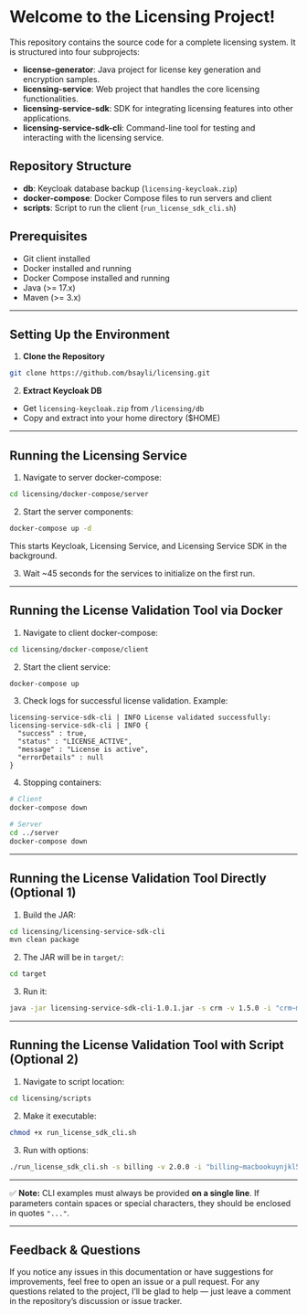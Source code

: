 # Welcome to the Licensing Project!

This repository contains the source code for a complete licensing system. It is structured into four subprojects:

* **license-generator**: Java project for license key generation and encryption samples.
* **licensing-service**: Web project that handles the core licensing functionalities.
* **licensing-service-sdk**: SDK for integrating licensing features into other applications.
* **licensing-service-sdk-cli**: Command-line tool for testing and interacting with the licensing service.

## Repository Structure

* **db**: Keycloak database backup (`licensing-keycloak.zip`)
* **docker-compose**: Docker Compose files to run servers and client
* **scripts**: Script to run the client (`run_license_sdk_cli.sh`)

## Prerequisites

* Git client installed
* Docker installed and running
* Docker Compose installed and running
* Java (>= 17.x)
* Maven (>= 3.x)

---

## Setting Up the Environment

1. **Clone the Repository**

```bash
git clone https://github.com/bsayli/licensing.git
```

2. **Extract Keycloak DB**

* Get `licensing-keycloak.zip` from `/licensing/db`
* Copy and extract into your home directory (\$HOME)

---

## Running the Licensing Service

1. Navigate to server docker-compose:

```bash
cd licensing/docker-compose/server
```

2. Start the server components:

```bash
docker-compose up -d
```

This starts Keycloak, Licensing Service, and Licensing Service SDK in the background.

3. Wait \~45 seconds for the services to initialize on the first run.

---

## Running the License Validation Tool via Docker

1. Navigate to client docker-compose:

```bash
cd licensing/docker-compose/client
```

2. Start the client service:

```bash
docker-compose up
```

3. Check logs for successful license validation. Example:

```text
licensing-service-sdk-cli | INFO License validated successfully:
licensing-service-sdk-cli | INFO {
  "success" : true,
  "status" : "LICENSE_ACTIVE",
  "message" : "License is active",
  "errorDetails" : null
}
```

4. Stopping containers:

```bash
# Client
docker-compose down

# Server
cd ../server
docker-compose down
```

---

## Running the License Validation Tool Directly (Optional 1)

1. Build the JAR:

```bash
cd licensing/licensing-service-sdk-cli
mvn clean package
```

2. The JAR will be in `target/`:

```bash
cd target
```

3. Run it:

```bash
java -jar licensing-service-sdk-cli-1.0.1.jar -s crm -v 1.5.0 -i "crm~macbookuynjkl5~00:2A:8D:BE:F1:56" -k "<LICENSE_KEY>"
```

---

## Running the License Validation Tool with Script (Optional 2)

1. Navigate to script location:

```bash
cd licensing/scripts
```

2. Make it executable:

```bash
chmod +x run_license_sdk_cli.sh
```

3. Run with options:

```bash
./run_license_sdk_cli.sh -s billing -v 2.0.0 -i "billing~macbookuynjkl5~00:2A:8D:BE:F1:56" -k "<LICENSE_KEY>"
```

---

✅ **Note:** CLI examples must always be provided **on a single line**. If parameters contain spaces or special
characters, they should be enclosed in quotes `"..."`.

---

## Feedback & Questions

If you notice any issues in this documentation or have suggestions for improvements, feel free to open an issue or a
pull request.
For any questions related to the project, I’ll be glad to help — just leave a comment in the repository’s discussion or
issue tracker.
